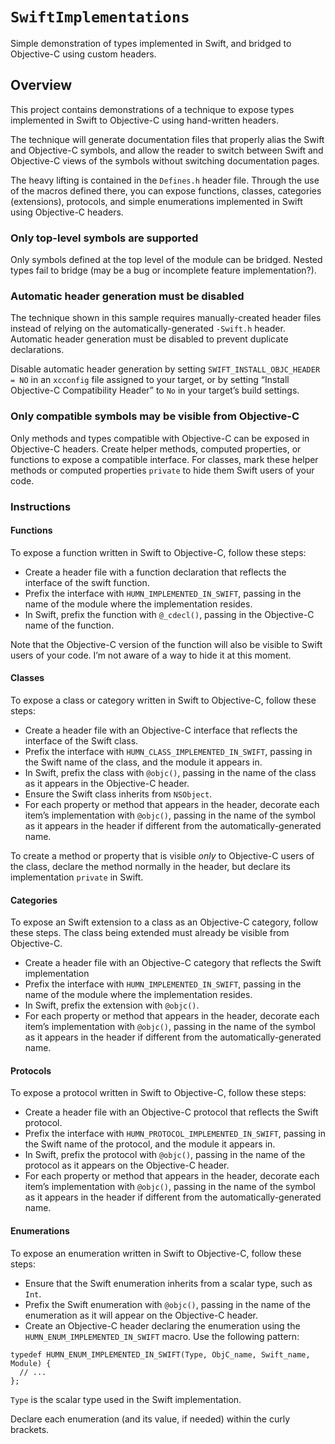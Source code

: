 # ``SwiftImplementations``

Simple demonstration of types implemented in Swift, and bridged to Objective-C
using custom headers.

## Overview

This project contains demonstrations of a technique to expose types implemented
in Swift to Objective-C using hand-written headers.

The technique will generate documentation files that properly alias the Swift
and Objective-C symbols, and allow the reader to switch between Swift and
Objective-C views of the symbols without switching documentation pages.

The heavy lifting is contained in the `Defines.h` header file. Through the use
of the macros defined there, you can expose functions, classes, categories
(extensions), protocols, and simple enumerations implemented in Swift using
Objective-C headers.

### Only top-level symbols are supported

Only symbols defined at the top level of the module can be bridged. Nested types
fail to bridge (may be a bug or incomplete feature implementation?).

### Automatic header generation must be disabled

The technique shown in this sample requires manually-created header files
instead of relying on the automatically-generated `-Swift.h` header. Automatic
header generation must be disabled to prevent duplicate declarations.

Disable automatic header generation by setting `SWIFT_INSTALL_OBJC_HEADER = NO`
in an `xcconfig` file assigned to your target, or by setting “Install
Objective-C Compatibility Header” to `No` in your target’s build settings.

### Only compatible symbols may be visible from Objective-C

Only methods and types compatible with Objective-C can be exposed in
Objective-C headers. Create helper methods, computed properties, or functions to
expose a compatible interface. For classes, mark these helper methods or
computed properties `private` to hide them Swift users of your code.

### Instructions

#### Functions

To expose a function written in Swift to Objective-C, follow these steps:

- Create a header file with a function declaration that reflects the interface
  of the swift function.
- Prefix the interface with ``HUMN_IMPLEMENTED_IN_SWIFT``, passing in the name
  of the module where the implementation resides.
- In Swift, prefix the function with `@_cdecl()`, passing in the Objective-C
  name of the function.

Note that the Objective-C version of the function will also be visible to Swift
users of your code. I’m not aware of a way to hide it at this moment.

#### Classes

To expose a class or category written in Swift to Objective-C, follow these
steps:

- Create a header file with an Objective-C interface that reflects the 
  interface of the Swift class.
- Prefix the interface with ``HUMN_CLASS_IMPLEMENTED_IN_SWIFT``, passing in
  the Swift name of the class, and the module it appears in.
- In Swift, prefix the class with `@objc()`, passing in the name of the class
  as it appears in the Objective-C header.
- Ensure the Swift class inherits from `NSObject`.
- For each property or method that appears in the header, decorate each item’s
  implementation with `@objc()`, passing in the name of the symbol as it appears
  in the header if different from the automatically-generated name.

To create a method or property that is visible _only_ to Objective-C users of
the class, declare the method normally in the header, but declare its
implementation `private` in Swift.

#### Categories

To expose an Swift extension to a class as an Objective-C category, follow these
steps. The class being extended must already be visible from Objective-C.

- Create a header file with an Objective-C category that reflects the Swift
  implementation
- Prefix the interface with ``HUMN_IMPLEMENTED_IN_SWIFT``, passing in the name
  of the module where the implementation resides.
- In Swift, prefix the extension with `@objc()`.
- For each property or method that appears in the header, decorate each item’s
  implementation with `@objc()`, passing in the name of the symbol as it appears
  in the header if different from the automatically-generated name.

#### Protocols

To expose a protocol written in Swift to Objective-C, follow these steps:

- Create a header file with an Objective-C protocol that reflects the Swift
  protocol.
- Prefix the interface with ``HUMN_PROTOCOL_IMPLEMENTED_IN_SWIFT``, passing in
  the Swift name of the protocol, and the module it appears in.
- In Swift, prefix the protocol with `@objc()`, passing in the name of the
  protocol as it appears on the Objective-C header.
- For each property or method that appears in the header, decorate each item’s
  implementation with `@objc()`, passing in the name of the symbol as it appears
  in the header if different from the automatically-generated name.

#### Enumerations

To expose an enumeration written in Swift to Objective-C, follow these steps:

- Ensure that the Swift enumeration inherits from a scalar type, such as `Int`.
- Prefix the Swift enumeration with `@objc()`, passing in the name of the
  enumeration as it will appear on the Objective-C header.
- Create an Objective-C header declaring the enumeration using the
  ``HUMN_ENUM_IMPLEMENTED_IN_SWIFT`` macro. Use the following pattern:
```objc
typedef HUMN_ENUM_IMPLEMENTED_IN_SWIFT(Type, ObjC_name, Swift_name, Module) {
  // ... 
};
```

`Type` is the scalar type used in the Swift implementation.

Declare each enumeration (and its value, if needed) within the curly brackets.
